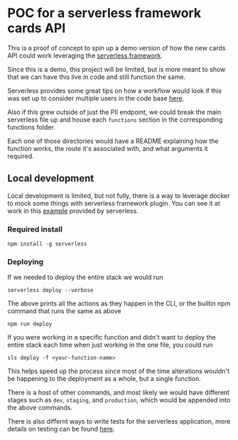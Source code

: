 # POC for a serverless framework cards API

This is a proof of concept to spin up a demo version of how the new cards API could work leveraging the [serverless framework](https://www.serverless.com/framework/docs/getting-started).

Since this is a demo, this project will be limited, but is more meant to show that we can have this live in code and still function the same. 

Serverless provides some great tips on how a workflow would look if this was set up to consider multiple users in the code base [here](https://www.serverless.com/framework/docs/providers/aws/guide/workflow).

Also if this grew outside of just the PII endpoint, we could break the main serverless file up and house each `functions` section in the corresponding functions folder. 

Each one of those directories would have a README explaining how the function works, the route it's associated with, and what arguments it required.

## Local development

Local development is limited, but not fully, there is a way to leverage docker to mock some things with serverless framework plugin. You can see it at work in this [example](https://github.com/serverless/examples/tree/v3/aws-node-rest-api-with-dynamodb-and-offline) provided by serverless.

### Required install

```
npm install -g serverless
```

### Deploying

If we needed to deploy the entire stack we would run

```
serverless deploy --verbose
```

The above prints all the actions as they happen in the CLI, or the builtin npm command that runs the same as above
```
npm run deploy
```

If you were working in a specific function and didn't want to deploy the entire stack each time when just working in the one file, you could run

```
sls deploy -f <your-function-name>
```

This helps speed up the process since most of the time alterations wouldn't be happening to the deployment as a whole, but a single function.

There is a host of other commands, and most likely we would have different stages such as `dev`, `staging`, and `production`, which would be appended into the above commands.

There is also differnt ways to write tests for the serverless application, more details on testing can be found [here](https://www.serverless.com/framework/docs/guides/testing).